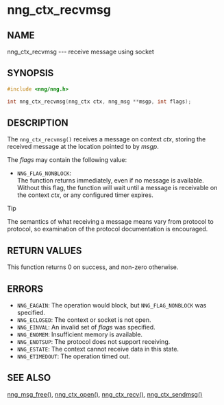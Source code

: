 # nng_ctx_recvmsg

## NAME

nng_ctx_recvmsg --- receive message using socket

## SYNOPSIS

```c
#include <nng/nng.h>

int nng_ctx_recvmsg(nng_ctx ctx, nng_msg **msgp, int flags);
```

## DESCRIPTION

The `nng_ctx_recvmsg()` receives a message on context _ctx_, storing the
received message at the location pointed to by _msgp_.

The _flags_ may contain the following value:

- `NNG_FLAG_NONBLOCK`:\
  The function returns immediately, even if no message is available.
  Without this flag, the function will wait until a message is receivable
  on the context _ctx_, or any configured timer expires.

> [!TIP]
> The semantics of what receiving a message means vary from protocol to
> protocol, so examination of the protocol documentation is encouraged.

## RETURN VALUES

This function returns 0 on success, and non-zero otherwise.

## ERRORS

- `NNG_EAGAIN`: The operation would block, but `NNG_FLAG_NONBLOCK` was specified.
- `NNG_ECLOSED`: The context or socket is not open.
- `NNG_EINVAL`: An invalid set of _flags_ was specified.
- `NNG_ENOMEM`: Insufficient memory is available.
- `NNG_ENOTSUP`: The protocol does not support receiving.
- `NNG_ESTATE`: The context cannot receive data in this state.
- `NNG_ETIMEDOUT`: The operation timed out.

## SEE ALSO

[nng_msg_free()](../msg/nng_msg_free.md),
[nng_ctx_open()](nng_ctx_open.md),
[nng_ctx_recv()](nng_ctx_recv.md),
[nng_ctx_sendmsg()](nng_ctx_sendmsg.md)

